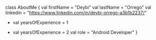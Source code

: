 

class AboutMe {
    val firstName = "Deybi"
    val lastName = "Orrego"
    val linkedin = "https://www.linkedin.com/in/deybi-orrego-a3b1b2237/"
-   val yearsOfExperience = 1
+   val yearsOfExperience = 2
    val role = "Android Developer"
}



